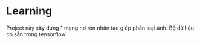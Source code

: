 # Learning

Project này xây dựng 1 mạng nơ ron nhân tạo giúp phân loại ảnh.
Bộ dữ liệu có sẵn trong tensorflow
